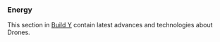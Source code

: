 ### Energy

This section in [Build Y](https://buildy.necrozmalabs.com/) contain latest advances and technologies about Drones.